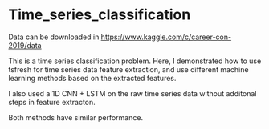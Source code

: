 # Time_series_classification
Data can be downloaded in https://www.kaggle.com/c/career-con-2019/data

This is a time series classification problem.
Here, I demonstrated how to use tsfresh for time series data feature extraction, and use different machine learning methods based on the extracted features. 

I also used a 1D CNN + LSTM on the raw time series data without additonal steps in feature extracton. 

Both methods have similar performance. 
